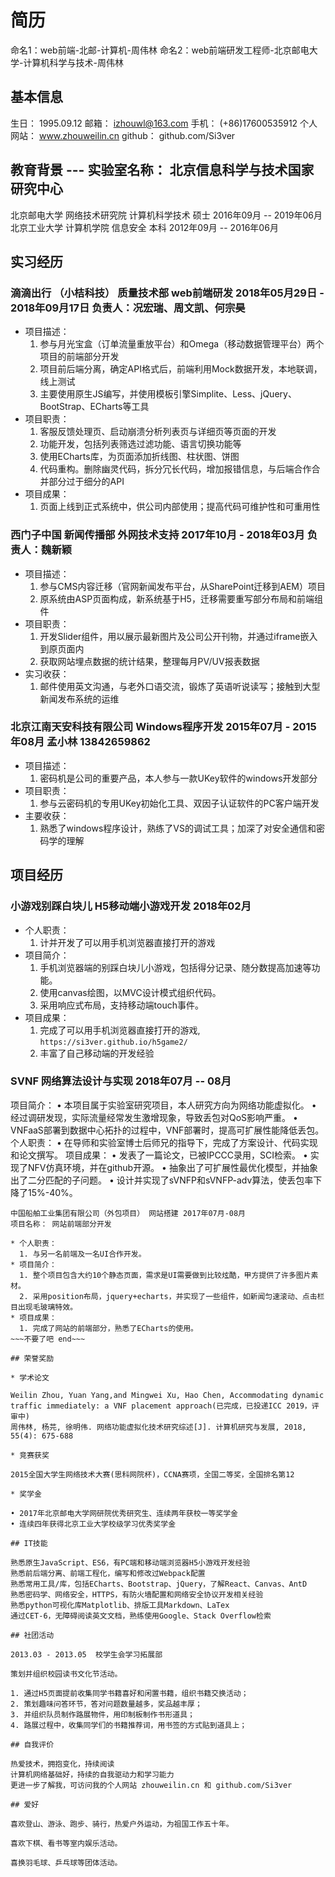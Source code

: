 # 简历

命名1：web前端-北邮-计算机-周伟林
命名2：web前端研发工程师-北京邮电大学-计算机科学与技术-周伟林

## 基本信息

生日：    1995.09.12
邮箱：    izhouwl@163.com
手机：    (+86)17600535912
个人网站： www.zhouweilin.cn
github：  github.com/Si3ver

## 教育背景  --- 实验室名称： 北京信息科学与技术国家研究中心

北京邮电大学  网络技术研究院   计算机科学技术  硕士  2016年09月 -- 2019年06月
北京工业大学  计算机学院      信息安全       本科  2012年09月 -- 2016年06月

## 实习经历

### 滴滴出行 （小桔科技）  质量技术部  web前端研发  2018年05月29日 - 2018年09月17日 负责人：况宏瑞、周文凯、何宗昊

* 项目描述：
  1. 参与月光宝盒（订单流量重放平台）和Omega（移动数据管理平台）两个项目的前端部分开发
  2. 项目前后端分离，确定API格式后，前端利用Mock数据开发，本地联调，线上测试
  3. 主要使用原生JS编写，并使用模板引擎Simplite、Less、jQuery、BootStrap、ECharts等工具
* 项目职责：
  1. 客服反馈处理页、启动崩溃分析列表页与详细页等页面的开发
  2. 功能开发，包括列表筛选过滤功能、语言切换功能等
  3. 使用ECharts库，为页面添加折线图、柱状图、饼图
  4. 代码重构。删除幽灵代码，拆分冗长代码，增加报错信息，与后端合作合并部分过于细分的API
* 项目成果：
  1. 页面上线到正式系统中，供公司内部使用；提高代码可维护性和可重用性

### 西门子中国  新闻传播部  外网技术支持  2017年10月 - 2018年03月 负责人：魏新颖

* 项目描述：
  1. 参与CMS内容迁移（官网新闻发布平台，从SharePoint迁移到AEM）项目
  2. 原系统由ASP页面构成，新系统基于H5，迁移需要重写部分布局和前端组件
* 项目职责：
  1. 开发Slider组件，用以展示最新图片及公司公开刊物，并通过iframe嵌入到原页面内
  2. 获取网站埋点数据的统计结果，整理每月PV/UV报表数据
* 实习收获：
  1. 邮件使用英文沟通，与老外口语交流，锻炼了英语听说读写；接触到大型新闻发布系统的运维

### 北京江南天安科技有限公司  Windows程序开发  2015年07月 - 2015年08月 孟小林 13842659862

* 项目描述：
  1. 密码机是公司的重要产品，本人参与一款UKey软件的windows开发部分
* 项目职责：
  1. 参与云密码机的专用UKey初始化工具、双因子认证软件的PC客户端开发
* 主要收获：
  1. 熟悉了windows程序设计，熟练了VS的调试工具；加深了对安全通信和密码学的理解

## 项目经历

### 小游戏别踩白块儿  H5移动端小游戏开发  2018年02月

* 个人职责：
  1. 计并开发了可以用手机浏览器直接打开的游戏
* 项目简介：
  1. 手机浏览器端的别踩白块儿小游戏，包括得分记录、随分数提高加速等功能。
  2. 使用canvas绘图，以MVC设计模式组织代码。
  3. 采用响应式布局，支持移动端touch事件。
* 项目成果：
  1. 完成了可以用手机浏览器直接打开的游戏, `https://si3ver.github.io/h5game2/`
  2. 丰富了自己移动端的开发经验

### SVNF  网络算法设计与实现  2018年07月 -- 08月

项目简介：
  • 本项目属于实验室研究项目，本人研究方向为网络功能虚拟化。
  • 经过调研发现，实际流量经常发生激增现象，导致丢包对QoS影响严重。
  • VNFaaS部署到数据中心拓扑的过程中，VNF部署时，提高可扩展性能降低丢包。
个人职责：
  • 在导师和实验室博士后师兄的指导下，完成了方案设计、代码实现和论文撰写。
项目成果：
  • 发表了一篇论文，已被IPCCC录用，SCI检索。
  • 实现了NFV仿真环境，并在github开源。
  • 抽象出了可扩展性最优化模型，并抽象出了二分匹配的子问题。
  • 设计并实现了sVNFP和sVNFP-adv算法，使丢包率下降了15%-40%。

~~~不要了吧 start~~~
中国船舶工业集团有限公司（外包项目） 网站搭建 2017年07月-08月
项目名称： 网站前端部分开发

* 个人职责：
  1. 与另一名前端及一名UI合作开发。
* 项目简介：
  1. 整个项目包含大约10个静态页面，需求是UI需要做到比较炫酷，甲方提供了许多图片素材。
  2. 采用position布局，jquery+echarts，并实现了一些组件，如新闻匀速滚动、点击栏目出现毛玻璃特效。
* 项目成果：
  1. 完成了网站的前端部分，熟悉了ECharts的使用。
~~~不要了吧 end~~~

## 荣誉奖励

* 学术论文

Weilin Zhou, Yuan Yang,and Mingwei Xu, Hao Chen, Accommodating dynamic traffic immediately: a VNF placement approach(已完成，已投递ICC 2019，评审中)
周伟林, 杨芫, 徐明伟. 网络功能虚拟化技术研究综述[J]. 计算机研究与发展, 2018, 55(4): 675-688

* 竞赛获奖

2015全国大学生网络技术大赛(思科网院杯)，CCNA赛项，全国二等奖，全国排名第12

* 奖学金

• 2017年北京邮电大学网研院优秀研究生、连续两年获校一等奖学金
• 连续四年获得北京工业大学校级学习优秀奖学金

## IT技能

熟悉原生JavaScript、ES6，有PC端和移动端浏览器H5小游戏开发经验
熟悉前后端分离、前端工程化，编写和修改过Webpack配置
熟悉常用工具/库，包括ECharts、Bootstrap、jQuery，了解React、Canvas、AntD
熟悉密码学、网络安全，HTTPS，有防火墙配置和网络安全协议开发相关经验
熟悉python可视化库Matplotlib、排版工具Markdown、LaTex
通过CET-6，无障碍阅读英文文档，熟练使用Google、Stack Overflow检索

## 社团活动

2013.03 - 2013.05  校学生会学习拓展部

策划并组织校园读书文化节活动。

1. 通过H5页面提前收集同学书籍喜好和闲置书籍，组织书籍交换活动；
2. 策划趣味问答环节，答对问题数量越多，奖品越丰厚；
3. 并组织队员制作路展物件，用印制板制作书形道具；
4. 路展过程中，收集同学们的书籍推荐词，用书签的方式贴到道具上；

## 自我评价

热爱技术，拥抱变化，持续阅读
计算机网络基础好，持续的自我驱动力和学习能力
更进一步了解我，可访问我的个人网站 zhouweilin.cn 和 github.com/Si3ver

## 爱好

喜欢登山、游泳、跑步、骑行，热爱户外运动，为祖国工作五十年。

喜欢下棋、看书等室内娱乐活动。

喜换羽毛球、乒乓球等团体活动。
